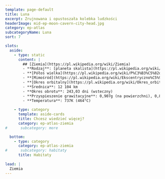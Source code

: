 ```yaml
---
template: page-default
title: Luna
excerpt: Zrujnowana i opustoszała kolebka ludzkości
headerImage: mid-ep-moon-cavern-city-head.jpg
category: ep-atlas
subcategoryName: Luna
sort: 7

slots:
  aside:
    - type: static
      content: |
        ## [Ziemia](https://pl.wikipedia.org/wiki/Ziemia)
        - **Rodzaj**: [planeta skalista](https://pl.wikipedia.org/wiki/Planeta_skalista)
        - **[Półoś wielka](https://pl.wikipedia.org/wiki/P%C3%B3%C5%82o%C5%9B_wielka)**: 0,723 [au](https://pl.wikipedia.org/wiki/Jednostka_astronomiczna)
        - **[Mimośród](https://pl.wikipedia.org/wiki/Ekscentryczno%C5%9B%C4%87_(fizyka))**: 0,0068
        - **[Okres orbitalny](https://pl.wikipedia.org/wiki/Okres_orbitalny)**: 224,70 dni
        - **Średnica**: 12 104 km
        - **Okres obrotu**: 243,03 dni (wsteczny)
        - **Przyspieszenie grawitacyjne**: 0,907g (na powierzchni), 0,892g (50km nad powierzchnią)
        - **Temperatura**: 737K (464°C)
        
    - type: category
      template: aside-cards
      title: Chcesz wiedzieć więcej?
      category: ep-atlas-ziemia
#      subcategory: more

  bottom:
    - type: category
      category: ep-atlas-ziemia
#      subcategory: habitaty
      title: Habitaty
      
lead: |
  Ziemia
---
```

